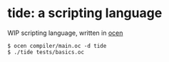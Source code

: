 # tide: a scripting language

WIP scripting language, written in [ocen](https://github.com/ocen-lang/ocen/)

```shell
$ ocen compiler/main.oc -d tide
$ ./tide tests/basics.oc
```
